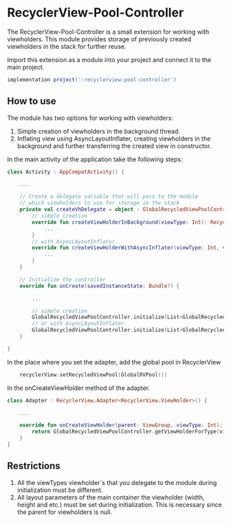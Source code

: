 # RecyclerView-Pool-Controller

The RecyclerView-Pool-Controller is a small extension for working with viewholders. 
This module provides storage of previously created viewholders in the stack for further reuse.

Import this extension as a module into your project and connect it to the main project.

```groovy
implementation project(':recyclerview-pool-controller')
```

## How to use
The module has two options for working with viewholders:
1. Simple creation of viewholders in the background thread.  
2. Inflating view using AsyncLayoutInflater, creating viewholders in the background and further transferring the created view in constructor.

In the main activity of the application take the following steps:
```kotlin
class Activity : AppCompatActivity() {

	...

	// Create a delegate variable that will pass to the module 
	// which viewholders to use for storage in the stack
	private val createVhDelegate = object : GlobalRecycledViewPoolController.CreateViewHolderDelegate {
		// simple creation
		override fun createViewHolderInBackground(viewType: Int): RecyclerView.ViewHolder? {
            ...
        }
        // with AsyncLAyoutInflater
        override fun createViewHolderWithAsyncInflater(viewType: Int, view: View): RecyclerView.ViewHolder? {
        	...
        }
	}

	// Initialize the controller
	override fun onCreate(savedInstanceState: Bundle?) {

		...

		// simple creation
        GlobalRecycledViewPoolController.initialize(List<GlobalRecycledViewPoolController.ViewHolderCacheParams>, BackgroundViewHolderInitializer(), createVhDelegate)
		// or with AsyncLAyoutInflater
        GlobalRecycledViewPoolController.initialize(List<GlobalRecycledViewPoolController.ViewHolderCacheParams>, AsyncViewHolderInitializer(this), createVhDelegate)
	}

}
```

In the place where you set the adapter, add the global pool in RecyclerView
```kotlin
	recyclerView.setRecycledViewPool(GlobalRVPool())
```

In the onCreateViewHolder method of the adapter.
```kotlin
class Adapter : RecyclerView.Adapter<RecyclerView.ViewHolder>() {

	...

	override fun onCreateViewHolder(parent: ViewGroup, viewType: Int): RecyclerView.ViewHolder {
		return GlobalRecycledViewPoolController.getViewHolderForType(viewType)
	}
}
```

## Restrictions
1. All the viewTypes viewholder`s that you delegate to the module during initialization must be different.  
2. All layout parameters of the main container the viewholder (width, height and etc.) must be set during initialization. 
This is necessary since the parent for viewholders is null.
